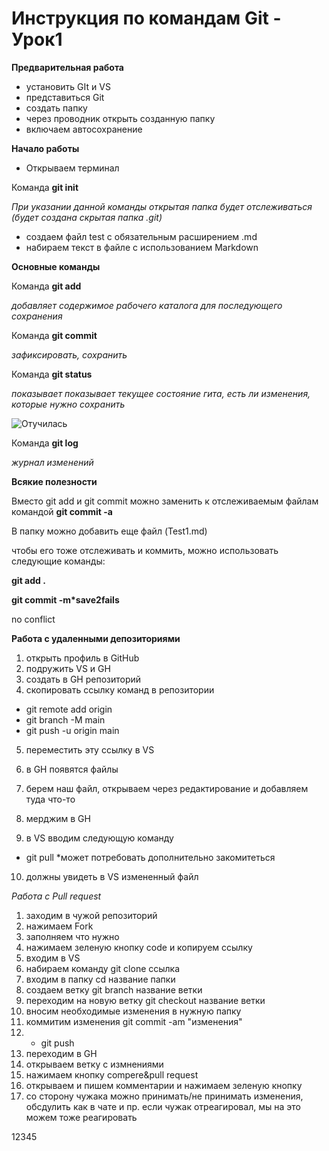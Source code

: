 # Инструкция по командам Git - Урок1 #

**Предварительная работа**

- установить GIt и VS
- представиться Git
- создать папку 
- через проводник открыть созданную папку
- включаем автосохранение

**Начало работы**

- Открываем терминал

Команда **git init**

*При указании данной команды открытая папка будет отслеживаться (будет создана скрытая папка .git)*

- создаем файл test c обязательным расширением .md
- набираем текст в файле с использованием Markdown

**Основные команды**

Команда **git add**

*добавляет содержимое рабочего каталога для последующего сохранения*

Команда **git commit**

*зафиксировать, сохранить*

Команда **git status**

*показывает показывает текущее состояние гита, есть ли изменения, которые нужно сохранить*

![Отучилась](/1.png)


Команда **git log**

*журнал изменений*

**Всякие полезности**


Вместо git add и git commit можно заменить к отслеживаемым файлам командой **git commit -a**

В папку можно добавить еще файл (Test1.md)

чтобы его тоже отслеживать и коммить, можно использовать следующие команды:

**git add .**

**git commit -m*save2fails**


no conflict

**Работа с удаленными депозиториями**

1. открыть профиль в GitHub
2. подружить VS и GH
3. создать в GH репозиторий
4. скопировать ссылку команд в репозитории 
- git remote add origin 
- git branch -M main 
- git push -u origin main
5. переместить эту ссылку в VS
6. в GH появятся файлы

7. берем наш файл, открываем через редактирование и добавляем туда что-то
8. мерджим в GH
9. в VS вводим следующую команду
- git pull
*может потребовать дополнительно закомитеться
10. должны увидеть в VS измененный файл

*Работа с Pull request*
1. заходим в чужой репозиторий
2. нажимаем Fork
3. заполняем что нужно
4. нажимаем зеленую кнопку code и копируем ссылку
5. входим в VS
6. набираем команду git clone cсылка
7. входим в папку cd название папки
8. создаем ветку git branch название ветки
9. переходим на  новую ветку git checkout название ветки
10. вносим необходимые изменения в нужную папку
11. коммитим изменения git commit -am "изменения"
12. - git push
13. переходим в GH
14. открываем ветку с измнениями
15. нажимаем кнопку compere&pull request
16. открываем и пишем комментарии и нажимаем зеленую кнопку
17. со сторону чужака можно принимать/не принимать изменения, обсдулить как в чате и пр.
если чужак отреагировал, мы  на это можем тоже реагировать



















12345
